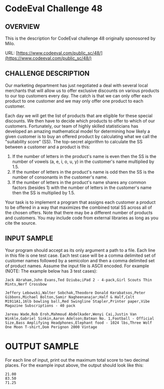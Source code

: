 CodeEval Challenge 48
=====================

## OVERVIEW

This is the description for CodeEval challenge 48 originally sponosored by Milo.

URL: [https://www.codeeval.com/public_sc/48/](https://www.codeeval.com/public_sc/48/)

## CHALLENGE DESCRIPTION

Our marketing department has just negotiated a deal with several local merchants that will allow us to offer exclusive discounts on various products to our top customers every day. The catch is that we can only offer each product to one customer and we may only offer one product to each customer.

Each day we will get the list of products that are eligible for these special discounts. We then have to decide which products to offer to which of our customers. Fortunately, our team of highly skilled statisticians has developed an amazing mathematical model for determining how likely a given customer is to buy an offered product by calculating what we call the "suitability score" (SS). The top-secret algorithm to calculate the SS between a customer and a product is this: 

1. If the number of letters in the product's name is even then the SS is the number of vowels (a, e, i, o, u, y) in the customer's name multiplied by 1.5. 
2. If the number of letters in the product's name is odd then the SS is the number of consonants in the customer's name. 
3. If the number of letters in the product's name shares any common factors (besides 1) with the number of letters in the customer's name then the SS is multiplied by 1.5. 

Your task is to implement a program that assigns each customer a product to be offered in a way that maximizes the combined total SS across all of the chosen offers. Note that there may be a different number of products and customers. You may include code from external libraries as long as you cite the source.

## INPUT SAMPLE

Your program should accept as its only argument a path to a file. Each line in this file is one test case. Each test case will be a comma delimited set of customer names followed by a semicolon and then a comma delimited set of product names. Assume the input file is ASCII encoded. For example (NOTE: The example below has 3 test cases):

```
Jack Abraham,John Evans,Ted Dziuba;iPad 2 - 4-pack,Girl Scouts Thin Mints,Nerf Crossbow

Jeffery Lebowski,Walter Sobchak,Theodore Donald Kerabatsos,Peter Gibbons,Michael Bolton,Samir Nagheenanajar;Half & Half,Colt M1911A1,16lb bowling ball,Red Swingline Stapler,Printer paper,Vibe Magazine Subscriptions - 40 pack

Jareau Wade,Rob Eroh,Mahmoud Abdelkader,Wenyi Cai,Justin Van Winkle,Gabriel Sinkin,Aaron Adelson;Batman No. 1,Football - Official Size,Bass Amplifying Headphones,Elephant food - 1024 lbs,Three Wolf One Moon T-shirt,Dom Perignon 2000 Vintage
```

# OUTPUT SAMPLE

For each line of input, print out the maximum total score to two decimal places. For the example input above, the output should look like this:

```
21.00
83.50
71.25
```
